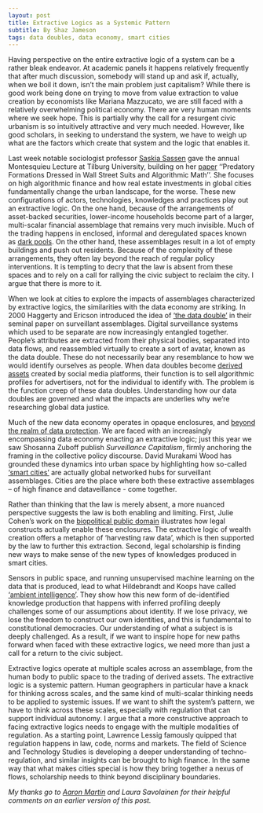 ```yaml
---
layout: post
title: Extractive Logics as a Systemic Pattern
subtitle: By Shaz Jameson
tags: data doubles, data economy, smart cities
---
```


Having perspective on the entire extractive logic of a system can be a rather bleak endeavor. At academic panels it happens relatively frequently that after much discussion, somebody will stand up and ask if, actually, when we boil it down, isn’t the main problem just capitalism? While there is good work being done on trying to move from value extraction to value creation by economists like Mariana Mazzucato, we are still faced with a relatively overwhelming political economy. There are very human moments where we seek hope. This is partially why the call for a resurgent civic urbanism is so intuitively attractive and very much needed. However, like good scholars, in seeking to understand the system, we have to weigh up what are the factors which create that system and the logic that enables it.   

Last week notable sociologist professor [Saskia Sassen](http://www.saskiasassen.com/) gave the annual Montesquieu Lecture at Tilburg University, building on her [paper](https://journals.sagepub.com/doi/full/10.1177/0971721816682783) ‘‘Predatory Formations Dressed in Wall Street Suits and Algorithmic Math’’.  She focuses on high algorithmic finance and how real estate investments in global cities fundamentally change the urban landscape, for the worse. These new configurations of actors, technologies, knowledges and practices play out an extractive logic. On the one hand, because of the arrangements of asset-backed securities, lower-income households become part of a larger, multi-scalar financial assemblage that remains very much invisible. Much of the trading happens in enclosed, informal and deregulated spaces known as [dark pools](https://www.bloomberg.com/quicktake/dark-pools). On the other hand, these assemblages result in a lot of empty buildings and push out residents. Because of the complexity of these arrangements, they often lay beyond the reach of regular policy interventions. It is tempting to decry that the law is absent from these spaces and to rely on a call for rallying the civic subject to reclaim the city. I argue that there is more to it.

When we look at cities to explore the impacts of assemblages characterized by extractive logics, the similarities with the data economy are striking. In 2000 Haggerty and Ericson introduced the idea of [‘the data double’](https://onlinelibrary.wiley.com/doi/abs/10.1080/00071310020015280) in their seminal paper on surveillant assemblages. Digital surveillance systems which used to be separate are now increasingly entangled together. People’s attributes are extracted from their physical bodies, separated into data flows, and reassembled virtually to create a sort of avatar, known as the data double. These do not necessarily bear any resemblance to how we would identify ourselves as people. When data doubles become [derived assets](https://journals.sagepub.com/doi/full/10.1177/0263276411417430) created by social media platforms, their function is to sell algorithmic profiles for advertisers, not for the individual to identify with. The problem is the function creep of these data doubles. Understanding how our data doubles are governed and what the impacts are underlies why we’re researching global data justice.

Much of the new data economy operates in opaque enclosures, and [beyond the realm of data protection](https://www.economist.com/briefing/2019/03/23/big-tech-faces-competition-and-privacy-concerns-in-brussels). We are faced with an increasingly encompassing data economy enacting an extractive logic; just this year we saw Shosanna Zuboff publish *Surveillance Capitalism*, firmly anchoring the framing in the collective policy discourse. David Murakami Wood has grounded these dynamics into urban space by highlighting how so-called [‘smart cities’](https://www.cl.cam.ac.uk/~rja14/shb17/wood2.pdf) are actually global networked hubs for surveillant assemblages. Cities are the place where both these extractive assemblages – of high finance and dataveillance - come together.

Rather than thinking that the law is merely absent, a more nuanced perspective suggests the law is both enabling and limiting. First, Julie Cohen’s work on the [biopolitical public domain](https://papers.ssrn.com/abstract=2666570) illustrates how legal constructs actually enable these enclosures. The extractive logic of wealth creation offers a metaphor of ‘harvesting raw data’, which is then supported by the law to further this extraction. Second, legal scholarship is finding new ways to make sense of the new types of knowledges produced in smart cities. 

Sensors in public space, and running unsupervised machine learning on the data that is produced, lead to what Hildebrandt and Koops have called [‘ambient intelligence’](https://onlinelibrary.wiley.com/doi/abs/10.1111/j.1468-2230.2010.00806.x). They show how this new form of de-identified knowledge production that happens with inferred profiling deeply challenges some of our assumptions about identity. If we lose privacy, we lose the freedom to construct our own identities, and this is fundamental to constitutional democracies. Our understanding of what a subject is is deeply challenged. As a result, if we want to inspire hope for new paths forward when faced with these extractive logics, we need more than just a call for a return to the civic subject.

Extractive logics operate at multiple scales across an assemblage, from the human body to public space to the trading of derived assets. The extractive logic is a systemic pattern. Human geographers in particular have a knack for thinking across scales, and the same kind of multi-scalar thinking needs to be applied to systemic issues. If we want to shift the system’s pattern, we have to think across these scales, especially with regulation that can support individual autonomy. I argue that a more constructive approach to facing extractive logics needs to engage with the multiple modalities of regulation. As a starting point, Lawrence Lessig famously quipped that regulation happens in law, code, norms and markets. The field of Science and Technology Studies is developing a deeper understanding of techno-regulation, and similar insights can be brought to high finance. In the same way that what makes cities special is how they bring together a nexus of flows, scholarship needs to think beyond disciplinary boundaries. 

*My thanks go to [Aaron Martin](https://sixfouronea.net/) and Laura Savolainen for their helpful comments on an earlier version of this post.*
